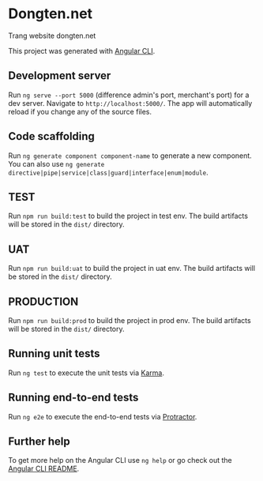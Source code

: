 # Dongten.net

Trang website dongten.net

This project was generated with [Angular CLI](https://github.com/angular/angular-cli).

## Development server


Run `ng serve --port 5000` (difference admin's port, merchant's port) for a dev server. Navigate to `http://localhost:5000/`. The app will automatically reload if you change any of the source files.

## Code scaffolding

Run `ng generate component component-name` to generate a new component. You can also use `ng generate directive|pipe|service|class|guard|interface|enum|module`.

## TEST

Run `npm run build:test` to build the project in test env. The build artifacts will be stored in the `dist/` directory.

## UAT

Run `npm run build:uat` to build the project in uat env. The build artifacts will be stored in the `dist/` directory.

## PRODUCTION

Run `npm run build:prod` to build the project in prod env. The build artifacts will be stored in the `dist/` directory. 

## Running unit tests

Run `ng test` to execute the unit tests via [Karma](https://karma-runner.github.io).

## Running end-to-end tests

Run `ng e2e` to execute the end-to-end tests via [Protractor](http://www.protractortest.org/).

## Further help

To get more help on the Angular CLI use `ng help` or go check out the [Angular CLI README](https://github.com/angular/angular-cli/blob/master/README.md).
